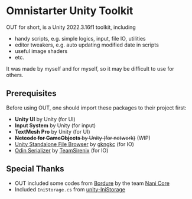 # Omnistarter Unity Toolkit

OUT for short, is a Unity 2022.3.16f1 toolkit, including

- handy scripts, e.g. simple logics, input, file IO, utilities
- editor tweakers, e.g. auto updating modified date in scripts
- useful image shaders
- etc.

It was made by myself and for myself, so it may be difficult to use for others.

## Prerequisites

Before using OUT, one should import these packages to their project first:

- **Unity UI** by Unity (for UI)
- **Input System** by Unity (for input)
- **TextMesh Pro** by Unity (for UI)
- ~~**Netcode for GameObjects** by Unity (for network)~~ (WIP)
- [Unity Standalone File Browser](https://github.com/gkngkc/UnityStandaloneFileBrowser) by [gkngkc](https://github.com/gkngkc) (for IO)
- [Odin Serializer](https://github.com/TeamSirenix/odin-serializer) by [TeamSirenix](https://github.com/TeamSirenix) (for IO)

## Special Thanks

- OUT included some codes from [Bordure](https://github.com/nani-core/Bordure) by the team [Nani Core](https://github.com/nani-core)
- Included `IniStorage.cs` from [unity-IniStorage](https://github.com/illa4257/unity-IniStorage)
